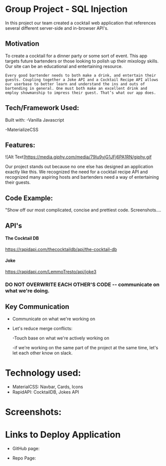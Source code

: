# Group Project - SQL Injection

In this project our team created a cocktail web application that references several different server-side and in-browser API's.

## Motivation

To create a cocktail for a dinner party or some sort of event. This app targets future bartenders or those looking to polish up their mixology skills. Our site can be an educational and entertaining resource.

	Every good bartender needs to both make a drink, and entertain their guests. Coupling together a Joke API and a Cocktail Recipe API allows our userbase to better learn and understand the ins and outs of bartending in general. One must both make an excellent drink and employ showmanship to impress their guest. That’s what our app does. 

## Tech/Framework Used:

Built with:
-Vanilla Javascript 

-MaterializeCSS

## Features:

![Alt Text]https://media.giphy.com/media/79Iu9yjG1JFj6PA1RN/giphy.gif


Our project stands out because no one else has designed an application exactly like this. We recognized the need for a cocktail recipe API and recognized many aspiring hosts and bartenders need a way of entertaining their guests.

## Code Example:

"Show off our most complicated, concise and prettiest code.
Screenshots....

## API's

#### The Cocktail DB

https://rapidapi.com/thecocktaildb/api/the-cocktail-db


#### Joke

https://rapidapi.com/LemmoTresto/api/joke3




### **DO NOT OVERWRITE EACH OTHER'S CODE -- communicate on what we're doing.**


## Key Communication

- Communicate on what we're working on

- Let's reduce merge conflicts:

    -Touch base on what we're actively working on

    -if we're working on the same part of the project at the same time, let's let
    each other know on slack.

# Technology used:
- MaterialCSS: Navbar, Cards, Icons 
- RapidAPI: CocktailDB, Jokes API

# Screenshots:


# Links to Deploy Application

- GitHub page:

- Repo Page:


